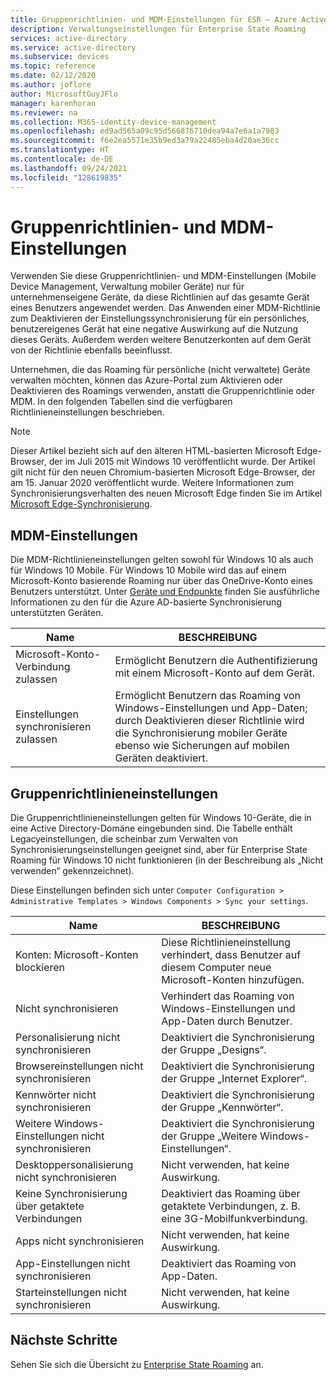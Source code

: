 ```yaml
---
title: Gruppenrichtlinien- und MDM-Einstellungen für ESR – Azure Active Directory
description: Verwaltungseinstellungen für Enterprise State Roaming
services: active-directory
ms.service: active-directory
ms.subservice: devices
ms.topic: reference
ms.date: 02/12/2020
ms.author: joflore
author: MicrosoftGuyJFlo
manager: karenhoran
ms.reviewer: na
ms.collection: M365-identity-device-management
ms.openlocfilehash: ed9ad565a09c95d566876710dea94a7e6a1a7983
ms.sourcegitcommit: f6e2ea5571e35b9ed3a79a22485eba4d20ae36cc
ms.translationtype: HT
ms.contentlocale: de-DE
ms.lasthandoff: 09/24/2021
ms.locfileid: "128619835"
---
```

# <a name="group-policy-and-mdm-settings"></a>Gruppenrichtlinien- und MDM-Einstellungen

Verwenden Sie diese Gruppenrichtlinien- und MDM-Einstellungen (Mobile Device Management, Verwaltung mobiler Geräte) nur für unternehmenseigene Geräte, da diese Richtlinien auf das gesamte Gerät eines Benutzers angewendet werden. Das Anwenden einer MDM-Richtlinie zum Deaktivieren der Einstellungssynchronisierung für ein persönliches, benutzereigenes Gerät hat eine negative Auswirkung auf die Nutzung dieses Geräts. Außerdem werden weitere Benutzerkonten auf dem Gerät von der Richtlinie ebenfalls beeinflusst.

Unternehmen, die das Roaming für persönliche (nicht verwaltete) Geräte verwalten möchten, können das Azure-Portal zum Aktivieren oder Deaktivieren des Roamings verwenden, anstatt die Gruppenrichtlinie oder MDM.
In den folgenden Tabellen sind die verfügbaren Richtlinieneinstellungen beschrieben.

> [!NOTE]
> Dieser Artikel bezieht sich auf den älteren HTML-basierten Microsoft Edge-Browser, der im Juli 2015 mit Windows 10 veröffentlicht wurde. Der Artikel gilt nicht für den neuen Chromium-basierten Microsoft Edge-Browser, der am 15. Januar 2020 veröffentlicht wurde. Weitere Informationen zum Synchronisierungsverhalten des neuen Microsoft Edge finden Sie im Artikel [Microsoft Edge-Synchronisierung](/deployedge/microsoft-edge-enterprise-sync).

## <a name="mdm-settings"></a>MDM-Einstellungen

Die MDM-Richtlinieneinstellungen gelten sowohl für Windows 10 als auch für Windows 10 Mobile.  Für Windows 10 Mobile wird das auf einem Microsoft-Konto basierende Roaming nur über das OneDrive-Konto eines Benutzers unterstützt. Unter [Geräte und Endpunkte](enterprise-state-roaming-windows-settings-reference.md) finden Sie ausführliche Informationen zu den für die Azure AD-basierte Synchronisierung unterstützten Geräten.

| Name | BESCHREIBUNG |
| --- | --- |
| Microsoft-Konto-Verbindung zulassen |Ermöglicht Benutzern die Authentifizierung mit einem Microsoft-Konto auf dem Gerät. |
| Einstellungen synchronisieren zulassen |Ermöglicht Benutzern das Roaming von Windows-Einstellungen und App-Daten; durch Deaktivieren dieser Richtlinie wird die Synchronisierung mobiler Geräte ebenso wie Sicherungen auf mobilen Geräten deaktiviert. |

## <a name="group-policy-settings"></a>Gruppenrichtlinieneinstellungen

Die Gruppenrichtlinieneinstellungen gelten für Windows 10-Geräte, die in eine Active Directory-Domäne eingebunden sind. Die Tabelle enthält Legacyeinstellungen, die scheinbar zum Verwalten von Synchronisierungseinstellungen geeignet sind, aber für Enterprise State Roaming für Windows 10 nicht funktionieren (in der Beschreibung als „Nicht verwenden“ gekennzeichnet).

Diese Einstellungen befinden sich unter `Computer Configuration > Administrative Templates > Windows Components > Sync your settings`. 

| Name | BESCHREIBUNG |
| --- | --- |
| Konten: Microsoft-Konten blockieren |Diese Richtlinieneinstellung verhindert, dass Benutzer auf diesem Computer neue Microsoft-Konten hinzufügen. |
| Nicht synchronisieren |Verhindert das Roaming von Windows-Einstellungen und App-Daten durch Benutzer. |
| Personalisierung nicht synchronisieren |Deaktiviert die Synchronisierung der Gruppe „Designs“. |
| Browsereinstellungen nicht synchronisieren |Deaktiviert die Synchronisierung der Gruppe „Internet Explorer“. |
| Kennwörter nicht synchronisieren |Deaktiviert die Synchronisierung der Gruppe „Kennwörter“. |
| Weitere Windows-Einstellungen nicht synchronisieren |Deaktiviert die Synchronisierung der Gruppe „Weitere Windows-Einstellungen“. |
| Desktoppersonalisierung nicht synchronisieren |Nicht verwenden, hat keine Auswirkung. |
| Keine Synchronisierung über getaktete Verbindungen |Deaktiviert das Roaming über getaktete Verbindungen, z. B. eine 3G-Mobilfunkverbindung. |
| Apps nicht synchronisieren |Nicht verwenden, hat keine Auswirkung. |
| App-Einstellungen nicht synchronisieren |Deaktiviert das Roaming von App-Daten. |
| Starteinstellungen nicht synchronisieren |Nicht verwenden, hat keine Auswirkung. |

## <a name="next-steps"></a>Nächste Schritte

Sehen Sie sich die Übersicht zu [Enterprise State Roaming](enterprise-state-roaming-overview.md) an.
